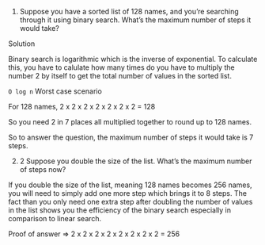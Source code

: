 1. Suppose you have a sorted list of 128 names, and you’re searching
through it using binary search. What’s the maximum number of
steps it would take?

Solution

Binary search is logarithmic which is the inverse of exponential. To calculate this, you have to calulate how many times
do you have to multiply the number 2 by itself to get the total number of values in the sorted list. 

`O log n` Worst case scenario

For 128 names, 2 x 2 x 2 x 2 x 2 x 2 x 2 = 128

So you need 2 in 7 places all multiplied together to round up to 128 names.

So to answer the question, the maximum number of steps it would take is 7 steps. 

2. 2 Suppose you double the size of the list. What’s the maximum
number of steps now?

If you double the size of the list, meaning 128 names becomes 256 names, you will need to simply add one more step which brings it to 8 steps. The fact than you only need one extra step after doubling the number of values in the list shows you the 
efficiency of the binary search especially in comparison to linear search.

Proof of answer => 2 x 2 x 2 x 2 x 2 x 2 x 2 x 2 = 256

